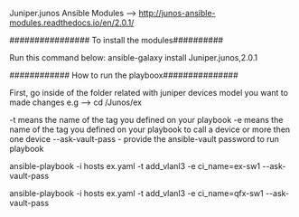 
Juniper.junos Ansible Modules --> http://junos-ansible-modules.readthedocs.io/en/2.0.1/

################ To install the modules##########

Run this command below:
ansible-galaxy install Juniper.junos,2.0.1

############ How to run the playboox###############

First, go inside of the folder related with juniper devices model you want to made changes
e.g --> cd /Junos/ex

-t means the name of the tag you defined on your playbook
-e means the name of the tag you defined on your playbook to call a device or more then one device
--ask-vault-pass - provide the ansible-vault password to run playbook


ansible-playbook -i hosts ex.yaml -t add_vlanl3 -e ci_name=ex-sw1 --ask-vault-pass


ansible-playbook -i hosts ex.yaml -t add_vlanl3 -e ci_name=qfx-sw1 --ask-vault-pass
